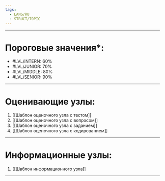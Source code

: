 ```yaml
---
tags:
  - LANG/RU
  - STRUCT/TOPIC
---
```

---
# Пороговые значения*:
+ #LVL/INTERN: 60%
+ #LVL/JUNIOR: 70%
+ #LVL/MIDDLE: 80%
+ #LVL/SENIOR: 90%
---
# Оценивающие узлы:
1. [[Шаблон оценочного узла c тестом]]
2. [[Шаблон оценочного узла c вопросом]]
3. [[Шаблон оценочного узла c заданием]]
4. [[Шаблон оценочного узла c кодированием]]
---
# Информационные узлы:
1. [[Шаблон информационного узла]]
---

